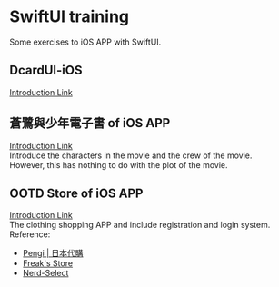 # SwiftUI training
Some exercises to iOS APP with SwiftUI.

## DcardUI-iOS
[Introduction Link](https://medium.com/%E6%B5%B7%E5%A4%A7-ios-app-%E7%A8%8B%E5%BC%8F%E8%A8%AD%E8%A8%88/ios-%E6%87%89%E7%94%A8%E7%A8%8B%E5%BC%8F%E9%96%8B%E7%99%BC%E5%85%A5%E9%96%80-hw1-98b1e7516925)

## 蒼鷺與少年電子書 of iOS APP

[Introduction Link](https://medium.com/@tonysu1204/2-%E8%92%BC%E9%B7%BA%E8%88%87%E5%B0%91%E5%B9%B4%E9%9B%BB%E5%AD%90%E6%9B%B8-4f2a77c5fccd)  
Introduce the characters in the movie and the crew of the movie.  
However, this has nothing to do with the plot of the movie.

## OOTD Store of iOS APP

[Introduction Link](https://medium.com/@tonysu1204/3-ootd-store-14267be87be2)  
The clothing shopping APP and include registration and login system.
Reference: 
- [Pengi | 日本代購](https://www.instagram.com/pengi.japan/?utm_source=ig_web_button_share_sheet&igshid=OGQ5ZDc2ODk2ZA==)
- [Freak's Store](https://www.daytona-park.com/)
- [Nerd-Select](https://www.instagram.com/nerd_select/?utm_source=ig_web_button_share_sheet&igshid=OGQ5ZDc2ODk2ZA==)
